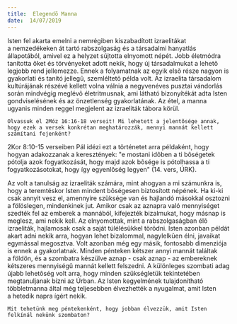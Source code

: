 ```yaml
---
title:  Elegendõ Manna
date:  14/07/2019
---
```


Isten fel akarta emelni a nemrégiben kiszabadított izraelitákat a nemzedékeken át tartó rabszolgaság és a társadalmi hanyatlás állapotából, amivel ez a helyzet sújtotta elnyomott népét. Jobb életmódra tanította õket és törvényeket adott nekik, hogy új társadalmukat a lehetõ legjobb rend jellemezze. Ennek a folyamatnak az egyik elsõ része nagyon is gyakorlati és tanító jellegû, szemléltetõ példa volt. Az izraelita társadalom kultúrájának részévé kellett volna válnia a negyvenéves pusztai vándorlás során mindvégig meglévõ életritmusnak, ami látható bizonyítékát adta Isten gondviselésének és az önzetlenség gyakorlatának. Az étel, a manna ugyanis minden reggel megjelent az izraeliták tábora körül.

`Olvassuk el 2Móz 16:16-18 verseit! Mi lehetett a jelentõsége annak, hogy ezek a versek konkrétan meghatározzák, mennyi mannát kellett számítani fejenként?`

2Kor 8:10-15 verseiben Pál idézi ezt a történetet arra példaként, hogy hogyan adakozzanak a keresztények: "e mostani idõben a ti bõségetek pótolja azok fogyatkozását, hogy majd azok bõsége is pótolhassa a ti fogyatkozásotokat, hogy így egyenlõség legyen" (14. vers, ÚRK).

Az volt a tanulság az izraeliták számára, mint ahogyan a mi számunkra is, hogy a teremtéskor Isten mindent bõségesen biztosított népének. Ha ki-ki csak annyit vesz el, amennyire szüksége van és hajlandó másokkal osztozni a fölöslegen, mindenkinek jut. Amikor csak az aznapra való mennyiséget szedték fel az emberek a mannából, kifejezték bizalmukat, hogy másnap is meglesz, ami nekik kell. Az elnyomottak, mint a rabszolgaságban élõ izraeliták, hajlamosak csak a saját túlélésükkel törõdni. Isten azonban példát akart adni nekik arra, hogyan lehet bizalommal, nagylelkûen élni, javaikat egymással megosztva. Volt azonban még egy másik, fontosabb dimenziója is ennek a gyakorlatnak. Minden pénteken kétszer annyi mannát találtak a földön, és a szombatra készülve aznap - csak aznap - az embereknek kétszeres mennyiségû mannát kellett felszedni. A különleges szombati adag újabb lehetõség volt arra, hogy minden szükségletük tekintetében megtanuljanak bízni az Úrban. Az Isten kegyelmének tulajdonítható többletmanna által még teljesebben élvezhették a nyugalmat, amit Isten a hetedik napra ígért nekik.

`Mit tehetünk meg péntekenként, hogy jobban élvezzük, amit Isten felkínál nekünk szombaton?`